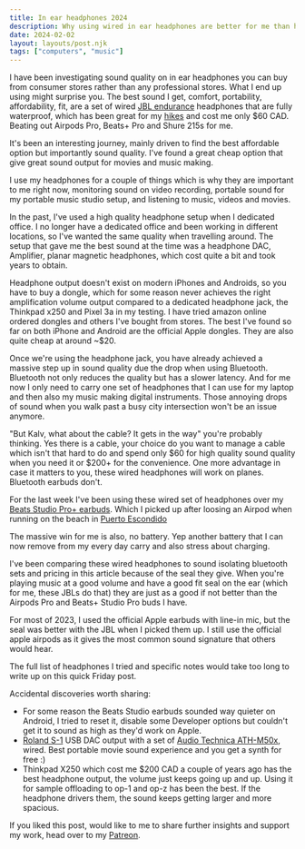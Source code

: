 ```yaml
---
title: In ear headphones 2024
description: Why using wired in ear headphones are better for me than high priced bluetooth fancy ones
date: 2024-02-02
layout: layouts/post.njk
tags: ["computers", "music"]
---
```


I have been investigating sound quality on in ear headphones you can buy from consumer stores rather than any professional stores. What I end up using might surprise you. The best sound I get, comfort, portability, affordability, fit, are a set of wired [JBL endurance](https://ca.jbl.com/JBL+Endurance+RUN.html) headphones that are fully waterproof, which has been great for my [hikes](https://www.instagram.com/reel/C2x_rJUy29m/) and cost me only $60 CAD. Beating out Airpods Pro, Beats+ Pro and Shure 215s for me.

It's been an interesting journey, mainly driven to find the best affordable option but importantly sound quality. I've found a great cheap option that give great sound output for movies and music making.

I use my headphones for a couple of things which is why they are important to me right now, monitoring sound on video recording, portable sound for my portable music studio setup, and listening to music, videos and movies.

In the past, I've used a high quality headphone setup when I dedicated office. I no longer have a dedicated office and been working in different locations, so I've wanted the same quality when travelling around. The setup that gave me the best sound at the time was a headphone DAC, Amplifier, planar magnetic headphones, which cost quite a bit and took years to obtain.

Headphone output doesn't exist on modern iPhones and Androids, so you have to buy a dongle, which for some reason never achieves the right amplification volume output compared to a dedicated headphone jack, the Thinkpad x250 and Pixel 3a in my testing. I have tried amazon online ordered dongles and others I've bought from stores. The best I've found so far on both iPhone and Android are the official Apple dongles. They are also quite cheap at around ~$20.

Once we're using the headphone jack, you have already achieved a massive step up in sound quality due the drop when using Bluetooth. Bluetooth not only reduces the quality but has a slower latency. And for me now I only need to carry one set of headphones that I can use for my laptop and then also my music making digital instruments. Those annoying drops of sound when you walk past a busy city intersection won't be an issue anymore.

"But Kalv, what about the cable? It gets in the way" you're probably thinking. Yes there is a cable, your choice do you want to manage a cable which isn't that hard to do and spend only $60 for high quality sound quality when you need it or $200+ for the convenience. One more advantage in case it matters to you, these wired headphones will work on planes. Bluetooth earbuds don't.

For the last week I've been using these wired set of headphones over my [Beats Studio Pro+ earbuds](https://www.beatsbydre.com/ca/earbuds/studio-buds-plus-wireless-noise-cancelling). Which I picked up after loosing an Airpod when running on the beach in [Puerto Escondido](https://www.instagram.com/p/CzsNETGMhq9/)

The massive win for me is also, no battery. Yep another battery that I can now remove from my every day carry and also stress about charging.

I've been comparing these wired headphones to sound isolating bluetooth sets and pricing in this article because of the seal they give. When you're playing music at a good volume and have a good fit seal on the ear (which for me, these JBLs do that) they are just as a good if not better than the Airpods Pro and Beats+ Studio Pro buds I have.

For most of 2023, I used the official Apple earbuds with line-in mic, but the seal was better with the JBL when I picked them up. I still use the official apple airpods as it gives the most common sound signature that others would hear.

The full list of headphones I tried and specific notes would take too long to write up on this quick Friday post.

Accidental discoveries worth sharing:

- For some reason the Beats Studio earbuds sounded way quieter on Android, I tried to reset it, disable some Developer options but couldn't get it to sound as high as they'd work on Apple.
- [Roland S-1](https://www.audio-technica.com/en-ca/ath-m50x) USB DAC output with a set of [Audio Technica ATH-M50x](https://www.audio-technica.com/en-ca/ath-m50x), wired. Best portable movie sound experience and you get a synth for free :)
- Thinkpad X250 which cost me $200 CAD a couple of years ago has the best headphone output, the volume just keeps going up and up. Using it for sample offloading to op-1 and op-z has been the best. If the headphone drivers them, the sound keeps getting larger and more spacious.

If you liked this post, would like to me to share further insights and support my work, head over to my [Patreon](https://patreon.com/KalvDev).
